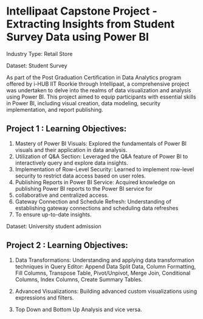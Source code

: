# Intellipaat Capstone Project - Extracting Insights from Student Survey Data using Power BI

Industry Type: Retail Store

Dataset: Student Survey 

As part of the Post Graduation Certification in Data Analytics program offered by i-HUB IIT Roorkie through Intellipaat,
a comprehensive project was undertaken to delve into the realms of data visualization and analysis using Power BI. 
This project aimed to equip participants with essential skills in Power BI, including visual creation, data modeling, 
security implementation, and report publishing.

## Project 1 : Learning Objectives:
1. Mastery of Power BI Visuals: Explored the fundamentals of Power BI visuals and their application in data analysis.
2. Utilization of Q&A Section: Leveraged the Q&A feature of Power BI to interactively query and explore data insights.
3. Implementation of Row-Level Security: Learned to implement row-level security to restrict data access based on user roles.
4. Publishing Reports in Power BI Service: Acquired knowledge on publishing Power BI reports to the Power BI service for
5. collaborative and centralized access.
6. Gateway Connection and Schedule Refresh: Understanding of establishing gateway connections and scheduling data refreshes
7. To ensure up-to-date insights.

Dataset: University student admission 

## Project 2 : Learning Objectives:
1. Data Transformations: Understanding and applying data transformation techniques in Query Editor: Append Data
Split Data, Column Formatting, Fill Columns, Transpose Table, Pivot/Unpivot, Merge Join, Conditional Columns, Index Columns,
Create Summary Tables.

2. Advanced Visualizations: Building advanced custom visualizations using expressions and filters.

3. Top Down and Bottom Up Analysis and vice versa.

